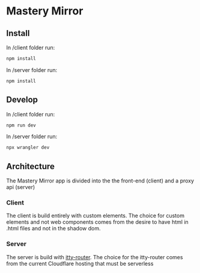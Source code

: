 # Mastery Mirror

## Install
In /client folder run:

```bash
npm install
```

In /server folder run:

```bash
npm install
```

## Develop
In /client folder run:

```bash
npm run dev
```

In /server folder run:

```bash
npx wrangler dev
```

## Architecture

The Mastery Mirror app is divided into the the front-end (client) and a proxy api (server)

### Client

The client is build entirely with custom elements. The choice for custom elements and not web components comes from the desire to have html in .html files and not in the shadow dom.

### Server

The server is build with [itty-router](https://itty.dev/itty-router/). The choice for the itty-router comes from the current Cloudflare hosting that must be serverless
